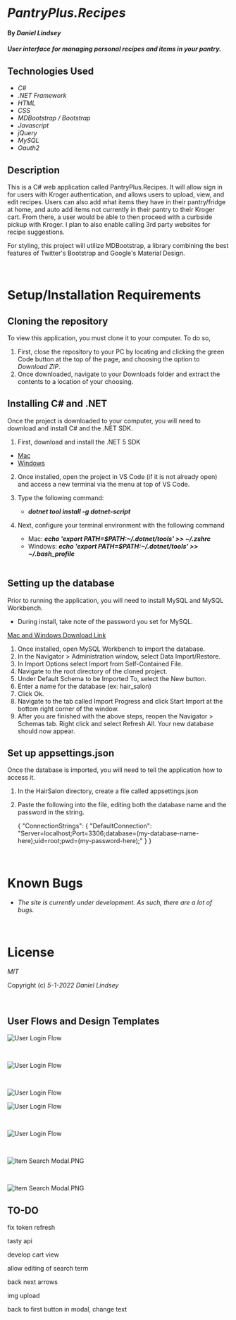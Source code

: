 # _PantryPlus.Recipes_

#### By _Daniel Lindsey_

#### _User interface for managing personal recipes and items in your pantry._

## Technologies Used

- _C#_
- _.NET Framework_
- _HTML_
- _CSS_
- _MDBootstrap / Bootstrap_
- _Javascript_
- _jQuery_
- _MySQL_
- _Oauth2_

## Description

This is a C# web application called PantryPlus.Recipes. It will allow sign in for users with Kroger authentication, and allows users to upload, view, and edit recipes. Users can also add what items they have in their pantry/fridge at home, and auto add items not currently in their pantry to their Kroger cart. From there, a user would be able to then proceed with a curbside pickup with Kroger. I plan to also enable calling 3rd party websites for recipe suggestions.

For styling, this project will utilize MDBootstrap, a library combining the best features of Twitter's Bootstrap and Google's Material Design.

<br>

# Setup/Installation Requirements

## Cloning the repository

To view this application, you must clone it to your computer. To do so,

1. First, close the repository to your PC by locating and clicking the green Code button at the top of the page, and choosing the option to _Download ZIP_.
2. Once downloaded, navigate to your Downloads folder and extract the contents to a location of your choosing.


## Installing C# and .NET

Once the project is downloaded to your computer, you will need to download and install C# and the .NET SDK.

1. First, download and install the .NET 5 SDK

- [Mac](https://dotnet.microsoft.com/download/dotnet/thank-you/sdk-5.0.401-macos-x64-installer)
- [Windows](https://dotnet.microsoft.com/download/dotnet/thank-you/sdk-5.0.401-windows-x64-installer)

2. Once installed, open the project in VS Code (if it is not already open)
   and access a new terminal via the menu at top of VS Code.
3. Type the following command:
   - **_dotnet tool install -g dotnet-script_**
4. Next, configure your terminal environment with the following command

   - Mac: **_echo 'export PATH=$PATH:~/.dotnet/tools' >> ~/.zshrc_**
   - Windows: **_echo 'export PATH=$PATH:~/.dotnet/tools' >> ~/.bash_profile_**
     <br>
     <br>

## Setting up the database

Prior to running the application, you will need to install MySQL and MySQL Workbench.

- During install, take note of the password you set for MySQL.
  <br>

[Mac and Windows Download Link](https://dev.mysql.com/downloads/workbench/)

1. Once installed, open MySQL Workbench to import the database.
2. In the Navigator > Administration window, select Data Import/Restore.
3. In Import Options select Import from Self-Contained File.
4. Navigate to the root directory of the cloned project.
5. Under Default Schema to be Imported To, select the New button.
6. Enter a name for the database (ex: hair_salon)
7. Click Ok.
8. Navigate to the tab called Import Progress and click Start Import at the bottom right corner of the window.
9. After you are finished with the above steps, reopen the Navigator > Schemas tab. Right click and select Refresh All. Your new database should now appear.

## Set up appsettings.json

Once the database is imported, you will need to tell the application how to access it.

1. In the HairSalon directory, create a file called appsettings.json
2. Paste the following into the file, editing both the database name and the password in the string.

   {
   "ConnectionStrings": {
   "DefaultConnection": "Server=localhost;Port=3306;database=(my-database-name-here);uid=root;pwd=(my-password-here);"
   }
   }

<br>


# Known Bugs

- _The site is currently under development. As such, there are a lot of bugs._

<br>

# License

_MIT_

Copyright (c) _5-1-2022_ _Daniel Lindsey_

<br />

## User Flows and Design Templates


<img src="./ProjectInfoAssets/flow_userLogin.png"
     alt="User Login Flow"
     style="margin-right: 10px;" />

<br />

<img src="./ProjectInfoAssets/store-listing-template.png"
     alt="User Login Flow"
     style="margin-right: 10px;" />

<br />

<img src="./ProjectInfoAssets/possible-register-page.PNG"
     alt="User Login Flow"
     style="margin-right: 10px;" />
<br />

<img src="./ProjectInfoAssets/recipes-page.PNG"
     alt="User Login Flow"
     style="margin-right: 10px;" />

<br>

<img src="./ProjectInfoAssets/single-recipe-view.PNG"
     alt="User Login Flow"
     style="margin-right: 10px;" />

<br>

<img src="./ProjectInfoAssets/itemSearchModal.PNG"
     alt="Item Search Modal.PNG"
     style="margin-right: 10px;" />

<br>

<img src="./ProjectInfoAssets/CartTemplateView.PNG"
     alt="Item Search Modal.PNG"
     style="margin-right: 10px;" />



## TO-DO

fix token refresh

tasty api

develop cart view

allow editing of search term

back next arrows

img upload

back to first button in modal, change text
